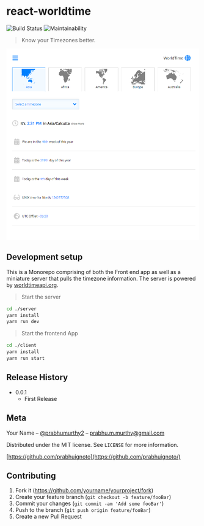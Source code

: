 # react-worldtime

![[Build Status][travis-url]][travis-url] ![[Maintainability][cc-url]][cc-image]
> Know your Timezones better.


![app-front](app-front.png)

## Development setup

This is a Monorepo comprising of both the Front end app as well as a miniature server that pulls the timezone information. The server is powered by [worldtimeapi.org](http://worldtimeapi.org/).

> Start the server

```sh
cd ./server
yarn install
yarn run dev
```

> Start the frontend App

```sh
cd ./client
yarn install
yarn run start
```

## Release History

* 0.0.1
  * First Release

## Meta

Your Name – [@prabhumurthy2](https://twitter.com/prabhumurthy2) – prabhu.m.murthy@gmail.com

Distributed under the MIT license. See ``LICENSE`` for more information.

[https://github.com/prabhuignoto](https://github.com/prabhuignoto/)

## Contributing

1. Fork it (<https://github.com/yourname/yourproject/fork>)
2. Create your feature branch (`git checkout -b feature/fooBar`)
3. Commit your changes (`git commit -am 'Add some fooBar'`)
4. Push to the branch (`git push origin feature/fooBar`)
5. Create a new Pull Request

[travis-image]: https://img.shields.io/travis/dbader/node-datadog-metrics/master.svg?style=flat-square
[travis-url]: https://travis-ci.org/prabhuignoto/react-worldtime.svg?branch=master
[cc-image]: https://api.codeclimate.com/v1/badges/9bc39d56f41eb744b307/maintainability
[cc-url]: https://codeclimate.com/github/prabhuignoto/react-worldtime/maintainability